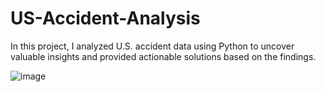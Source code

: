 # US-Accident-Analysis
In this project, I analyzed U.S. accident data using Python to uncover valuable insights and provided actionable solutions based on the findings.


![image](https://github.com/user-attachments/assets/170886cb-e451-4415-a2d5-422ec860a283)
